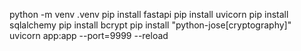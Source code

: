 python -m venv .venv
pip install fastapi
pip install uvicorn
pip install sqlalchemy
pip install bcrypt
pip install "python-jose[cryptography]"
uvicorn app:app --port=9999 --reload